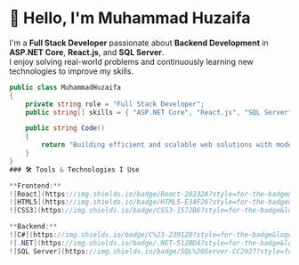 # 👋 Hello, I'm Muhammad Huzaifa  

I'm a **Full Stack Developer** passionate about **Backend Development** in **ASP.NET Core**, **React.js**, and **SQL Server**.  
I enjoy solving real-world problems and continuously learning new technologies to improve my skills.

```csharp
public class MuhammadHuzaifa
{
    private string role = "Full Stack Developer";
    public string[] skills = { "ASP.NET Core", "React.js", "SQL Server", "C#", "JavaScript" };

    public string Code()
    {
        return "Building efficient and scalable web solutions with modern technologies.";
    }
}
### 🛠️ Tools & Technologies I Use  

**Frontend:**  
![React](https://img.shields.io/badge/React-20232A?style=for-the-badge&logo=react&logoColor=61DAFB)
![HTML5](https://img.shields.io/badge/HTML5-E34F26?style=for-the-badge&logo=html5&logoColor=white)
![CSS3](https://img.shields.io/badge/CSS3-1572B6?style=for-the-badge&logo=css3&logoColor=white)

**Backend:**  
![C#](https://img.shields.io/badge/C%23-239120?style=for-the-badge&logo=c-sharp&logoColor=white)
![.NET](https://img.shields.io/badge/.NET-512BD4?style=for-the-badge&logo=dotnet&logoColor=white)
![SQL Server](https://img.shields.io/badge/SQL%20Server-CC2927?style=for-the-badge&logo=microsoft-sql-server&logoColor=white)
